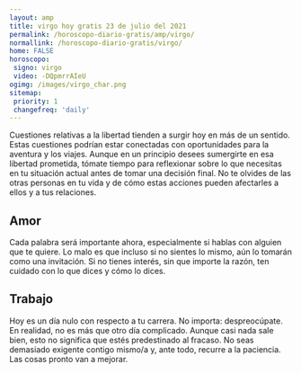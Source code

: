 ```yaml
---
layout: amp
title: virgo hoy gratis 23 de julio del 2021 
permalink: /horoscopo-diario-gratis/amp/virgo/
normallink: /horoscopo-diario-gratis/virgo/
home: FALSE
horoscopo:
 signo: virgo
 video: -DQpmrrAIeU
ogimg: /images/virgo_char.png
sitemap:
 priority: 1
 changefreq: 'daily'
---
```



Cuestiones relativas a la libertad tienden a surgir hoy en más de un sentido. Estas cuestiones podrían estar conectadas con oportunidades para la aventura y los viajes. Aunque en un principio desees sumergirte en esa libertad prometida, tómate tiempo para reflexionar sobre lo que necesitas en tu situación actual antes de tomar una decisión final. No te olvides de las otras personas en tu vida y de cómo estas acciones pueden afectarles a ellos y a tus relaciones.

## Amor

Cada palabra será importante ahora, especialmente si hablas con alguien que te quiere. Lo malo es que incluso si no sientes lo mismo, aún lo tomarán como una invitación. Si no tienes interés, sin que importe la razón, ten cuidado con lo que dices y cómo lo dices.

## Trabajo

Hoy es un día nulo con respecto a tu carrera. No importa: despreocúpate. En realidad, no es más que otro día complicado. Aunque casi nada sale bien, esto no significa que estés predestinado al fracaso. No seas demasiado exigente contigo mismo/a y, ante todo, recurre a la paciencia. Las cosas pronto van a mejorar.